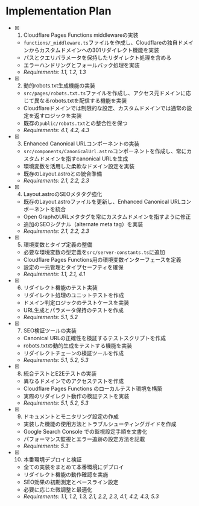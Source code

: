 # Implementation Plan

- [x] 1. Cloudflare Pages Functions middlewareの実装
  - `functions/_middleware.ts`ファイルを作成し、Cloudflareの独自ドメインからカスタムドメインへの301リダイレクト機能を実装
  - パスとクエリパラメータを保持したリダイレクト処理を含める
  - エラーハンドリングとフォールバック処理を実装
  - _Requirements: 1.1, 1.2, 1.3_

- [x] 2. 動的robots.txt生成機能の実装
  - `src/pages/robots.txt.ts`ファイルを作成し、アクセス元ドメインに応じて異なるrobots.txtを配信する機能を実装
  - Cloudflareドメインでは制限的な設定、カスタムドメインでは通常の設定を返すロジックを実装
  - 既存の`public/robots.txt`との整合性を保つ
  - _Requirements: 4.1, 4.2, 4.3_

- [x] 3. Enhanced Canonical URLコンポーネントの実装
  - `src/components/CanonicalUrl.astro`コンポーネントを作成し、常にカスタムドメインを指すcanonical URLを生成
  - 環境変数を活用した柔軟なドメイン設定を実装
  - 既存のLayout.astroとの統合準備
  - _Requirements: 2.1, 2.2, 2.3_

- [x] 4. Layout.astroのSEOメタタグ強化
  - 既存のLayout.astroファイルを更新し、Enhanced Canonical URLコンポーネントを統合
  - Open GraphのURLメタタグを常にカスタムドメインを指すように修正
  - 追加のSEOシグナル（alternate meta tag）を実装
  - _Requirements: 2.1, 2.2, 2.3_

- [x] 5. 環境変数とタイプ定義の整備
  - 必要な環境変数の型定義を`src/server-constants.ts`に追加
  - Cloudflare Pages Functions用の環境変数インターフェースを定義
  - 設定の一元管理とタイプセーフティを確保
  - _Requirements: 1.1, 2.1, 4.1_

- [x] 6. リダイレクト機能のテスト実装
  - リダイレクト処理のユニットテストを作成
  - ドメイン判定ロジックのテストケースを実装
  - URL生成とパラメータ保持のテストを作成
  - _Requirements: 5.1, 5.2_

- [x] 7. SEO検証ツールの実装
  - Canonical URLの正確性を検証するテストスクリプトを作成
  - robots.txtの動的生成をテストする機能を実装
  - リダイレクトチェーンの検証ツールを作成
  - _Requirements: 5.1, 5.2, 5.3_

- [x] 8. 統合テストとE2Eテストの実装
  - 異なるドメインでのアクセステストを作成
  - Cloudflare Pages Functions のローカルテスト環境を構築
  - 実際のリダイレクト動作の検証テストを実装
  - _Requirements: 5.1, 5.2, 5.3_

- [x] 9. ドキュメントとモニタリング設定の作成
  - 実装した機能の使用方法とトラブルシューティングガイドを作成
  - Google Search Console での監視設定手順を文書化
  - パフォーマンス監視とエラー追跡の設定方法を記載
  - _Requirements: 5.3_

- [x] 10. 本番環境デプロイと検証
  - 全ての実装をまとめて本番環境にデプロイ
  - リダイレクト機能の動作確認を実施
  - SEO効果の初期測定とベースライン設定
  - 必要に応じた微調整と最適化
  - _Requirements: 1.1, 1.2, 1.3, 2.1, 2.2, 2.3, 4.1, 4.2, 4.3, 5.3_